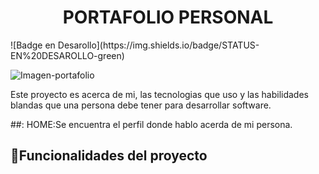 <h1 align="center">PORTAFOLIO PERSONAL</h1>
![Badge en Desarollo](https://img.shields.io/badge/STATUS-EN%20DESAROLLO-green)

![Imagen-portafolio](https://github.com/user-attachments/assets/2e3008b1-cccf-49d7-9f7e-7befbd7eb4af)

<p>Este proyecto es acerca de mi, las tecnologias que uso y las habilidades blandas que una persona debe tener para desarrollar software.</p>

##: HOME:Se encuentra el perfil donde hablo acerda de mi persona.
## :hammer:Funcionalidades del proyecto






